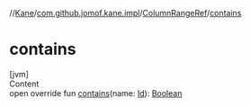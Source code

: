 //[Kane](../../index.md)/[com.github.jomof.kane.impl](../index.md)/[ColumnRangeRef](index.md)/[contains](contains.md)



# contains  
[jvm]  
Content  
open override fun [contains](contains.md)(name: [Id](../index.md#%5Bcom.github.jomof.kane.impl%2FId%2F%2F%2FPointingToDeclaration%2F%5D%2FClasslikes%2F-972194031)): [Boolean](https://kotlinlang.org/api/latest/jvm/stdlib/kotlin/-boolean/index.html)  



